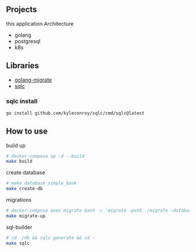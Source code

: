 ## Projects
this application Architecture
- golang
- postgresql
- k8s
## Libraries
- [golang-migrate](https://github.com/golang-migrate/migrate)
- [sqlc](https://github.com/kyleconroy/sqlc)

### sqlc install
```bash
go install github.com/kyleconroy/sqlc/cmd/sqlc@latest
```

## How to use

build up
```bash
# docker-compose up -d --build
make build
```
create database
```bash
# make database simple_bank
make create-db
```
migrations
```bash
# docker-compose exec migrate bash -c 'migrate -path ./migrate -database "{DATABASE_ENGINE}://{POSTGRES_USER}:{POSTGRES_PASSWORD}@db:{PORT}/{DATABASE_NAME}?sslmode=disable" -verbose up'
make migrate-up
```
sql-builder
```bash
# cd ./db && sqlc generate && cd -
make sqlc
```